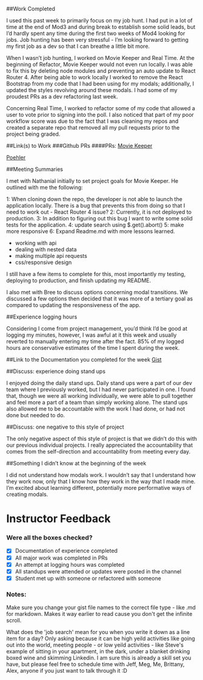 ##Work Completed

I used this past week to primarily focus on my job hunt. I had put in a lot of time at the end of Mod3 and during break to establish some solid leads, but I’d hardly spent any time during the first two weeks of Mod4 looking for jobs. Job hunting has been very stressful - I’m looking forward to getting my first job as a dev so that I can breathe a little bit more. 

When I wasn’t job hunting, I worked on Movie Keeper and Real Time. At the beginning of Refactor, Movie Keeper would not even run locally. I was able to fix this by deleting node modules and preventing an auto update to React Router 4. After being able to work locally I worked to remove the React Bootstrap from my code that I had been using for my modals; additionally, I updated the styles revolving around these modals. I had some of my proudest PRs as a dev refactoring last week.

Concerning Real Time, I worked to refactor some of my code that allowed a user to vote prior to signing into the poll. I also noticed that part of my poor workflow score was due to the fact that I was cleaning my repos and created a separate repo that removed all my pull requests prior to the project being graded.

##Link(s) to Work
###Github PRs
####PRs:
[Movie Keeper](https://github.com/andrewLcrist/movie-keeper/pull/87)

[Poehler](https://github.com/andrewLcrist/poehler/pull/1)

##Meeting Summaries
			
I met with Nathanial initially to set project goals for Movie Keeper. He outlined with me the following: 

1: When cloning down the repo, the developer is not able to launch the application locally. There is a bug that prevents this from doing so that I need to work out - React Router 4 issue?
2: Currently, it is not deployed to production. 
3: In addition to figuring out this bug I want 
to write some solid tests for the application. 
4: update search using $.get().abort()
5: make more responsive
6: Expand Readme.md with more lessons learned. 
- working with api
- dealing with nested data
- making multiple api requests 
- css/responsive design

I still have a few items to complete for this, most importantly my testing, deploying to production, and finish updating my README.

I also met with Bree to discuss options concerning modal transitions. We discussed a few options then decided that it was more of a tertiary goal as compared to updating the responsiveness of the app.

##Experience logging hours

Considering I come from project management, you’d think I’d be good at logging my minutes, however, I was awful at it this week and usually reverted to manually entering my time after the fact. 85% of my logged hours are conservative estimates of the time I spent during the week. 

##Link to the Documentation you completed for the week
[Gist](https://gist.github.com/andrewLcrist/bd04a5f0db6a5f1e8eaa6ae6a7dfc0f6)
			
##Discuss: experience doing stand ups

I enjoyed doing the daily stand ups. Daily stand ups were a part of our dev team where I previously worked, but I had never participated in one. I found that, though we were all working individually, we were able to pull together and feel more a part of a team than simply working alone. The stand ups also allowed me to be accountable with the work I had done, or had not done but needed to do.

##Discuss: one negative to this style of project

The only negative aspect of this style of project is that we didn’t do this with our previous individual projects. I really appreciated the accountability that comes from the self-direction and accountability from meeting every day.

##Something I didn’t know at the beginning of the week

I did not understand how modals work. I wouldn’t say that I understand how they work now, only that I know how they work in the way that I made mine. I’m excited about learning different, potentially more performative ways of creating modals.


# Instructor Feedback

### Were all the boxes checked?

- [x] Documentation of experience completed
- [x] All major work was completed in PRs
- [x] An attempt at logging hours was completed
- [x] All standups were attended or updates were posted in the channel
- [x] Student met up with someone or refactored with someone

### Notes:

Make sure you change your gist file names to the correct file type - like .md for markdown. Makes it way earlier to read cause you don't get the infinite scroll.

What does the 'job search' mean for you when you write it down as a line item for a day? Only asking because it can be high yeild activities like going out into the world, meeting people - or low yeild activities - like Steve's example of sitting in your apartment, in the dark, under a blanket drinking boxed wine and skimming Linkedin. I am sure this is already a skill set you have, but please feel free to schedule time with Jeff, Meg, Me, Brittany, Alex, anyone if you just want to talk through it :D
